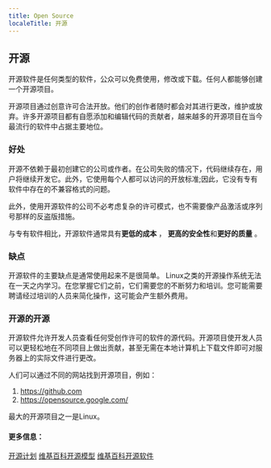 ```yaml
---
title: Open Source
localeTitle: 开源
---
```

## 开源

开源软件是任何类型的软件，公众可以免费使用，修改或下载。任何人都能够创建一个开源项目。

开源项目通过创意许可合法开放。他们的创作者随时都会对其进行更改，维护或放弃。许多开源项目都有自愿添加和编辑代码的贡献者，越来越多的开源项目在当今最流行的软件中占据主要地位。

### 好处

开源不依赖于最初创建它的公司或作者。在公司失败的情况下，代码继续存在，用户将继续开发它。此外，它使用每个人都可以访问的开放标准;因此，它没有专有软件中存在的不兼容格式的问题。

此外，使用开源软件的公司不必考虑复杂的许可模式，也不需要像产品激活或序列号那样的反盗版措施。

与专有软件相比，开源软件通常具有**更低的成本** ， **更高的安全性**和**更好的质量** 。

### 缺点

开源软件的主要缺点是通常使用起来不是很简单。 Linux之类的开源操作系统无法在一天之内学习。在您掌握它们之前，它们需要您的不断努力和培训。您可能需要聘请经过培训的人员来简化操作，这可能会产生额外费用。

### 开源的开源

开源软件允许开发人员查看任何受创作许可的软件的源代码。开源项目使开发人员可以更轻松地在不同项目上做出贡献，甚至无需在本地计算机上下载文件即可对服务器上的实际文件进行更改。

人们可以通过不同的网站找到开源项目，例如：

1.  https://github.com
2.  https://opensource.google.com/

最大的开源项目之一是Linux。

#### 更多信息：

[开源计划](https://opensource.org/) [维基百科开源模型](https://en.wikipedia.org/wiki/Open-source_model) [维基百科开源软件](https://en.wikipedia.org/wiki/Open-source_software)